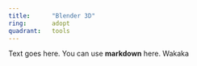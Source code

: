 ```yaml
---
title:      "Blender 3D"
ring:       adopt
quadrant:   tools
---
```


Text goes here. You can use **markdown** here. Wakaka